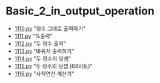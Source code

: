 # Basic_2_in_output_operation

- [1110.py](./1110.py) "정수 그대로 출력하기"
- [1111.py](./1110.py) "%출력"
- [1112.py](./1110.py) "두 정수 출력"
- [1113.py](./1110.py) "바꿔서 출력하기"
- [1114.py](./1110.py) "두 정수의 덧셈"
- [1115.py](./1110.py) "두 정수의 덧셈 (64비트)"
- [1116.py](./1110.py) "사칙연산 계산기"
